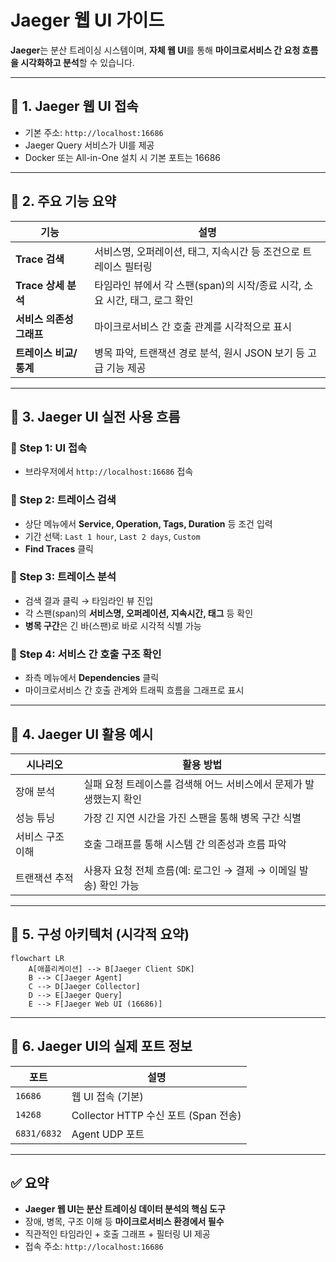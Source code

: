# Jaeger 웹 UI 가이드
**Jaeger**는 분산 트레이싱 시스템이며, **자체 웹 UI**를 통해 **마이크로서비스 간 요청 흐름을 시각화하고 분석**할 수 있습니다.

---

## 🔹 1. Jaeger 웹 UI 접속

- 기본 주소: `http://localhost:16686`
- Jaeger Query 서비스가 UI를 제공
- Docker 또는 All-in-One 설치 시 기본 포트는 16686

---

## 🔹 2. 주요 기능 요약

| 기능 | 설명 |
| --- | --- |
| **Trace 검색** | 서비스명, 오퍼레이션, 태그, 지속시간 등 조건으로 트레이스 필터링 |
| **Trace 상세 분석** | 타임라인 뷰에서 각 스팬(span)의 시작/종료 시각, 소요 시간, 태그, 로그 확인 |
| **서비스 의존성 그래프** | 마이크로서비스 간 호출 관계를 시각적으로 표시 |
| **트레이스 비교/통계** | 병목 파악, 트랜잭션 경로 분석, 원시 JSON 보기 등 고급 기능 제공 |

---

## 🔹 3. Jaeger UI 실전 사용 흐름

### 📍 Step 1: UI 접속

- 브라우저에서 `http://localhost:16686` 접속

### 📍 Step 2: 트레이스 검색

- 상단 메뉴에서 **Service, Operation, Tags, Duration** 등 조건 입력
- 기간 선택: `Last 1 hour`, `Last 2 days`, `Custom`
- **Find Traces** 클릭

### 📍 Step 3: 트레이스 분석

- 검색 결과 클릭 → 타임라인 뷰 진입
- 각 스팬(span)의 **서비스명, 오퍼레이션, 지속시간, 태그** 등 확인
- **병목 구간**은 긴 바(스팬)로 바로 시각적 식별 가능

### 📍 Step 4: 서비스 간 호출 구조 확인

- 좌측 메뉴에서 **Dependencies** 클릭
- 마이크로서비스 간 호출 관계와 트래픽 흐름을 그래프로 표시

---

## 🔹 4. Jaeger UI 활용 예시

| 시나리오 | 활용 방법 |
| --- | --- |
| 장애 분석 | 실패 요청 트레이스를 검색해 어느 서비스에서 문제가 발생했는지 확인 |
| 성능 튜닝 | 가장 긴 지연 시간을 가진 스팬을 통해 병목 구간 식별 |
| 서비스 구조 이해 | 호출 그래프를 통해 시스템 간 의존성과 흐름 파악 |
| 트랜잭션 추적 | 사용자 요청 전체 흐름(예: 로그인 → 결제 → 이메일 발송) 확인 가능 |

---

## 🔹 5. 구성 아키텍처 (시각적 요약)

```mermaid
flowchart LR
    A[애플리케이션] --> B[Jaeger Client SDK]
    B --> C[Jaeger Agent]
    C --> D[Jaeger Collector]
    D --> E[Jaeger Query]
    E --> F[Jaeger Web UI (16686)]

```

---

## 🔹 6. Jaeger UI의 실제 포트 정보

| 포트 | 설명 |
| --- | --- |
| `16686` | 웹 UI 접속 (기본) |
| `14268` | Collector HTTP 수신 포트 (Span 전송) |
| `6831/6832` | Agent UDP 포트 |

---

## ✅ 요약

- **Jaeger 웹 UI는 분산 트레이싱 데이터 분석의 핵심 도구**
- 장애, 병목, 구조 이해 등 **마이크로서비스 환경에서 필수**
- 직관적인 타임라인 + 호출 그래프 + 필터링 UI 제공
- 접속 주소: `http://localhost:16686`